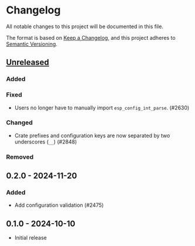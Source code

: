 # Changelog

All notable changes to this project will be documented in this file.

The format is based on [Keep a Changelog](https://keepachangelog.com/en/1.1.0/),
and this project adheres to [Semantic Versioning](https://semver.org/spec/v2.0.0.html).

## [Unreleased]

### Added

### Fixed

- Users no longer have to manually import `esp_config_int_parse`. (#2630)

### Changed

- Crate prefixes and configuration keys are now separated by two underscores (`__`) (#2848)

### Removed

## 0.2.0 - 2024-11-20

### Added

- Add configuration validation (#2475)

## 0.1.0 - 2024-10-10

- Initial release

[Unreleased]: https://github.com/esp-rs/esp-hal/commits/main/esp-config?since=2024-11-20
